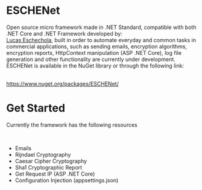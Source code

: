 # ESCHENet

<p>Open source micro framework made in .NET Standard, compatible with both .NET Core and .NET Framework developed by:<br><a href="https://www.linkedin.com/in/lucas-eschechola-769179166/">Lucas Eschechola</a>, built in order to automate everyday and common tasks in commercial applications, such as sending emails, encryption algorithms, encryption reports, HttpContext manipulation (ASP .NET Core), log file generation and other functionality are currently under development. ESCHENet is available in the NuGet library or through the following link:</p>
<br>
<a href="https://www.nuget.org/packages/ESCHENet/">https://www.nuget.org/packages/ESCHENet/</a>

<br>

# Get Started

<p>Currently the framework has the following resources</p>
<br>
<ul>
    <li>Emails</li>
    <li>Rijndael Cryptography</li>
    <li>Caesar Cipher Cryptography</li>
    <li>Sha1 Cryptographic Report</li>
    <li>Get Request IP (ASP .NET Core)</li>
    <li>Configuration Injection (appsettings.json)</li>
</ul>


